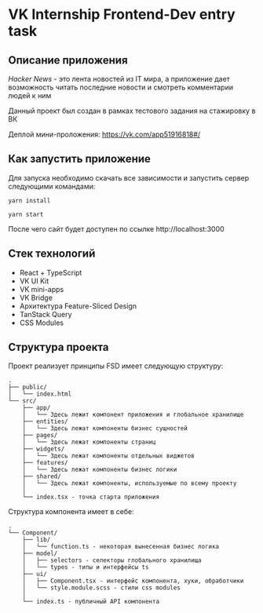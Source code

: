 # VK Internship Frontend-Dev entry task

## Описание приложения
*Hacker News* - это лента новостей из IT мира, а приложение дает возможность читать последние новости и смотреть комментарии людей к ним

Данный проект был создан в рамках тестового задания на стажировку в ВК

Деплой мини-проложения: https://vk.com/app51916818#/

## Как запустить приложение
Для запуска необходимо скачать все зависимости и запустить сервер следующими командами:

```yarn install```

```yarn start```

После чего сайт будет доступен по ссылке http://localhost:3000

## Стек технологий
- React + TypeScript
- VK UI Kit
- VK mini-apps
- VK Bridge
- Архитектура Feature-Sliced Design
- TanStack Query
- CSS Modules


## Структура проекта
Проект реализует принципы FSD имеет следующую структуру:
```
.
├── public/
│   └── index.html
└── src/
    ├── app/
    │   └── Здесь лежит компонент приложения и глобальное хранилище
    ├── entities/
    │   └── Здесь лежат компоненты бизнес сущностей 
    ├── pages/
    │   └── Здесь лежат компоненты страниц
    ├── widgets/
    │   └── Здесь лежат компоненты отдельных виджетов
    ├── features/
    │   └── Здесь лежат компоненты бизнес логики
    ├── shared/
    │   └── Здесь лежат компоненты, используемые по всему проекту
    │
    └── index.tsx - точка старта приложения
```

Структура компонента имеет в себе:
```
.
└── Component/
    ├── lib/
    │   └── function.ts - некоторая вынесенная бизнес логика
    ├── model/
    │   ├── selectors - селекторы глобального хранилища
    │   └── types - типы и интерфейсы ts
    ├── ui/
    │   ├── Component.tsx - интерфейс компонента, хуки, обработчики
    │   └── style.module.scss - стили css modules
    │
    └── index.ts - публичный API компонента
```
